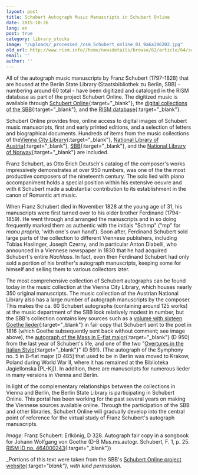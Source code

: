 ```yaml
---
layout: post
title: Schubert Autograph Music Manuscripts in Schubert Online
date: 2015-10-26
lang: en
post: true
category: library_stocks
image: "/uploads/_processed_/csm_Schubert_online_01_9a6a396202.jpg"
old_url: http://www.rism.info//home/newsdetails/browse/62/article/64/schubert-autograph-music-manuscripts-in-schubert-online.html
email: ''
author: ''
---
```



All of the autograph music manuscripts by Franz Schubert (1797-1828) that are housed at the Berlin State Library (Staatsbibliothek zu Berlin, SBB) - numbering around 60 total - have been digitized and cataloged in the RISM database as part of the project Schubert Online. The digitized music is available through [Schubert Online](http://www.schubert-online.at/activpage/index.php){:target="_blank"}, the [digital collections of the SBB](http://digital.staatsbibliothek-berlin.de/){:target="_blank"}, and the [RISM database](https://opac.rism.info/){:target="_blank"}.

Schubert Online provides free, online access to digital images of Schubert music manuscripts, first and early printed editions, and a selection of letters and biographical documents. Hundreds of items from the music collections of the[Vienna City Library](http://www.wienbibliothek.at/bestaende-und-sammlungen/musiksammlung/){:target="_blank"}, [National Library of Austria](http://www.onb.ac.at/sammlungen/musik.htm){:target="_blank"}, [SBB](http://staatsbibliothek-berlin.de/die-staatsbibliothek/abteilungen/musik/){:target="_blank"}, and the [National Library of Norway](http://www.nb.no/){:target="_blank"} are included.

Franz Schubert, as Otto Erich Deutsch's catalog of the composer's works impressively demonstrates at over 950 numbers, was one of the the most productive composers of the nineteenth century. The solo lied with piano accompaniment holds a special position within his extensive oeuvre and with it Schubert made a substantial contribution to its establishment in the canon of Romantic art music.

When Franz Schubert died in November 1828 at the young age of 31, his manuscripts were first turned over to his older brother Ferdinand (1794-1859). He went through and arranged the manuscripts and in so doing frequently marked them as authentic with the initials "Schmp" ("mp" for _manu propria,_ 'with one's own hand'). Soon after, Ferdinand Schubert sold large parts of the collection to different Viennese publishers, including Tobias Haslinger, Joseph Czerny, and in particular Anton Diabelli, who announced in a Viennese newspaper in 1830 that he had acquired Schubert's entire _Nachlass_. In fact, even then Ferdinand Schubert had only sold a portion of his brother's autograph manuscripts, keeping some for himself and selling them to various collectors later.

The most comprehensive collection of Schubert autographs can be found today in the music collection at the Vienna City Library, which houses nearly 350 original manuscripts. The music collection of the Austrian National Library also has a large number of autograph manuscripts by the composer. This makes the ca. 60 Schubert autographs (containing around 125 works) at the music department of the SBB look relatively modest in number, but the SBB's collection contains key sources such as a [volume with sixteen Goethe lieder](http://resolver.staatsbibliothek-berlin.de/SBB00004A7100000000){:target="_blank"} in fair copy that Schubert sent to the poet in 1816 (which Goethe subsequently sent back without comment; see image above), the [autograph of the Mass in E-flat major](http://resolver.staatsbibliothek-berlin.de/SBB0001674E00000000){:target="_blank"} (D 950) from the last year of Schubert's life, and one of the two "[Overtures in the Italian Style](http://resolver.staatsbibliothek-berlin.de/SBB0001463A00000000){:target="_blank"}" (D 591). (The autograph of the Symphony no. 5 in B-flat major [D 485] that used to be in Berlin was moved to Krakow, Poland during World War II, where it has remained at the Biblioteka Jagiellonska [PL-Kj]). In addition, there are manuscripts for numerous lieder in many versions in Vienna and Berlin.

In light of the complementary relationships between the collections in Vienna and Berlin, the Berlin State Library is participating in Schubert Online. This portal has been working for the past several years on making the Viennese sources available online. Through the participation of the SBB and other libraries, Schubert Online will gradually develop into the central point of reference for the virtual study of Franz Schubert's autograph manuscripts.


_Image_: Franz Schubert: Erlkönig, D 328. Autograph fair copy in a songbook for Johann Wolfgang von Goethe (D-B Mus.ms.autogr. Schubert, F. 1, p. 25. [RISM ID no. 464000243](https://opac.rism.info/search?id=464000243){:target="_blank"})

_Portions of this text were taken from the SBB's [Schubert Online project website](http://staatsbibliothek-berlin.de/de/die-staatsbibliothek/abteilungen/musik/projekte/schubert-online/){:target="_blank"}, with kind permission._



<script type="text/javascript">var switchTo5x=true;</script><script type="text/javascript" src="http://w.sharethis.com/button/buttons.js"></script><script type="text/javascript">stLight.options({publisher: "9b601438-1ce1-49d8-bfd7-9cff5df54c17", doNotHash: false, doNotCopy: false, hashAddressBar: false});</script>